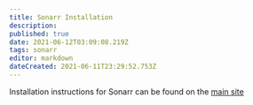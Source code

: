 ```yaml
---
title: Sonarr Installation
description: 
published: true
date: 2021-06-12T03:09:08.219Z
tags: sonarr
editor: markdown
dateCreated: 2021-06-11T23:29:52.753Z
---
```


Installation instructions for Sonarr can be found on the [main site](https://sonarr.tv/#downloads-v3)